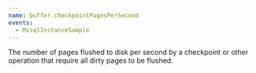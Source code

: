 ```yaml
---
name: buffer.checkpointPagesPerSecond
events:
  - MssqlInstanceSample
---
```


The number of pages flushed to disk per second by a checkpoint or other operation that require all dirty pages to be flushed.